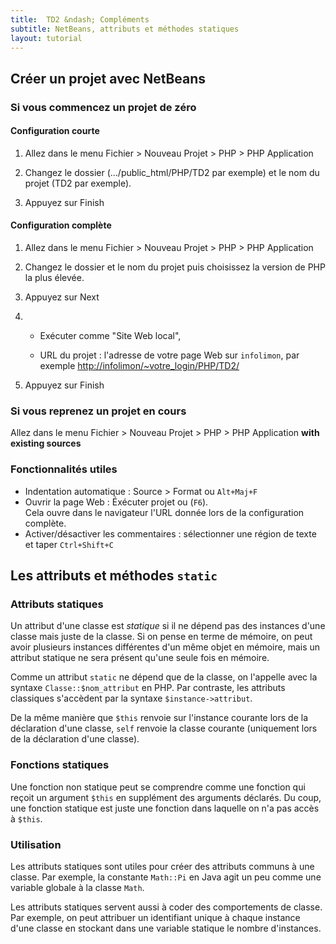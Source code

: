 ```yaml
---
title:  TD2 &ndash; Compléments
subtitle: NetBeans, attributs et méthodes statiques
layout: tutorial
---
```


## Créer un projet avec NetBeans

### Si vous commencez un projet de zéro

#### Configuration courte

1. Allez dans le menu Fichier > Nouveau Projet > PHP > PHP Application

2. Changez le dossier (.../public_html/PHP/TD2 par exemple) et le nom du projet
   (TD2 par exemple).

3. Appuyez sur Finish

#### Configuration complète

1. Allez dans le menu Fichier > Nouveau Projet > PHP > PHP Application

2. Changez le dossier et le nom du projet puis choisissez la version de PHP la plus
   élevée.

3. Appuyez sur Next

4. * Exécuter comme "Site Web local",

   * URL du projet : l'adresse de votre page Web sur `infolimon`, par exemple
   [http://infolimon/~votre_login/PHP/TD2/](http://infolimon/~votre_login/PHP/TD2/)

5. Appuyez sur Finish

### Si vous reprenez un projet en cours

Allez dans le menu Fichier > Nouveau Projet > PHP > PHP Application **with
existing sources**


### Fonctionnalités utiles

* Indentation automatique : Source > Format ou `Alt+Maj+F`
* Ouvrir la page Web : Éxécuter projet ou (`F6`).  
  Cela ouvre dans le navigateur l'URL donnée lors de la configuration complète.
* Activer/désactiver les commentaires : sélectionner une région de texte et
  taper `Ctrl+Shift+C`

## Les attributs et méthodes `static`

### Attributs statiques

Un attribut d'une classe est *statique* si il ne dépend pas des instances d'une
classe mais juste de la classe. Si on pense en terme de mémoire, on peut avoir
plusieurs instances différentes d'un même objet en mémoire, mais un attribut
statique ne sera présent qu'une seule fois en mémoire.

Comme un attribut `static` ne dépend que de la classe, on l'appelle avec la
syntaxe `Classe::$nom_attribut` en PHP. Par contraste, les attributs classiques
s'accèdent par la syntaxe `$instance->attribut`.

De la même manière que `$this` renvoie sur l'instance courante lors de la
déclaration d'une classe, `self` renvoie la classe courante (uniquement lors de
la déclaration d'une classe).

### Fonctions statiques

Une fonction non statique peut se comprendre comme une fonction qui reçoit un
argument `$this` en supplément des arguments déclarés. Du coup, une fonction
statique est juste une fonction dans laquelle on n'a pas accès à `$this`.

### Utilisation

Les attributs statiques sont utiles pour créer des attributs communs à une
classe. Par exemple, la constante `Math::Pi` en Java agit un peu comme une
variable globale à la classe `Math`.

<!-- vérifier la syntaxe de Math::Pi -->

Les attributs statiques servent aussi à coder des comportements de classe. Par
exemple, on peut attribuer un identifiant unique à chaque instance d'une classe
en stockant dans une variable statique le nombre d'instances.

